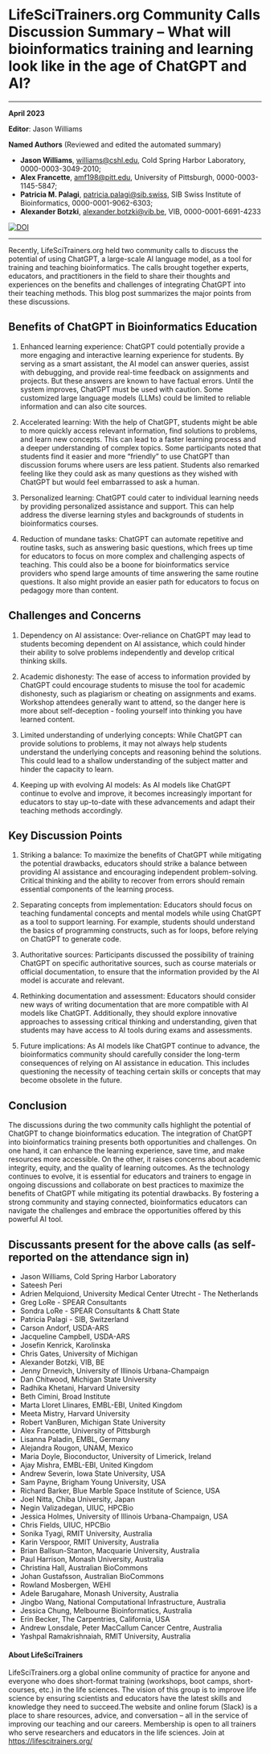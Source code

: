 # LifeSciTrainers.org Community Calls Discussion Summary – What will bioinformatics training and learning look like in the age of ChatGPT and AI?

----

**April 2023**

**Editor**: Jason Williams

**Named Authors** (Reviewed and edited the automated summary)

- **Jason Williams**, williams@cshl.edu, Cold Spring Harbor Laboratory, 0000-0003-3049-2010; 
- **Alex Francette**, amf198@pitt.edu, University of Pittsburgh, 0000-0003-1145-5847;
- **Patricia M. Palagi**, patricia.palagi@sib.swiss, SIB Swiss Institute of Bioinformatics, 0000-0001-9062-6303;
- **Alexander Botzki**, alexander.botzki@vib.be, VIB, 0000-0001-6691-4233

[![DOI](https://zenodo.org/badge/DOI/10.5281/zenodo.7936329.svg)](https://doi.org/10)

----

Recently, LifeSciTrainers.org held two community calls to discuss the potential of using ChatGPT, a large-scale AI language model, as a tool for training and teaching bioinformatics. The calls brought together experts, educators, and practitioners in the field to share their thoughts and experiences on the benefits and challenges of integrating ChatGPT into their teaching methods. This blog post summarizes the major points from these discussions.

## Benefits of ChatGPT in Bioinformatics Education

1. Enhanced learning experience: ChatGPT could potentially provide a more engaging and interactive learning experience for students. By serving as a smart assistant, the AI model can answer queries, assist with debugging, and provide real-time feedback on assignments and projects. But these answers are known to have factual errors. Until the system improves, ChatGPT must be used with caution. Some customized large language models (LLMs) could be limited to reliable information and can also cite sources. 

2. Accelerated learning: With the help of ChatGPT, students might be able to more quickly access relevant information, find solutions to problems, and learn new concepts. This can lead to a faster learning process and a deeper understanding of complex topics. Some participants noted that students find it easier and more “friendly” to use ChatGPT than discussion forums where users are less patient. Students also remarked feeling like they could ask as many questions as they wished with ChatGPT but would feel embarrassed to ask a human. 

3. Personalized learning: ChatGPT could cater to individual learning needs by providing personalized assistance and support. This can help address the diverse learning styles and backgrounds of students in bioinformatics courses.

4. Reduction of mundane tasks: ChatGPT can automate repetitive and routine tasks, such as answering basic questions, which frees up time for educators to focus on more complex and challenging aspects of teaching. This could also be a boone for bioinformatics service providers who spend large amounts of time answering the same routine questions. It also might provide an easier path for educators to focus on pedagogy more than content. 

## Challenges and Concerns

1. Dependency on AI assistance: Over-reliance on ChatGPT may lead to students becoming dependent on AI assistance, which could hinder their ability to solve problems independently and develop critical thinking skills.

2. Academic dishonesty: The ease of access to information provided by ChatGPT could encourage students to misuse the tool for academic dishonesty, such as plagiarism or cheating on assignments and exams. Workshop attendees generally want to attend, so the danger here is more about self-deception - fooling yourself into thinking you have learned content. 

3. Limited understanding of underlying concepts: While ChatGPT can provide solutions to problems, it may not always help students understand the underlying concepts and reasoning behind the solutions. This could lead to a shallow understanding of the subject matter and hinder the capacity to learn.

4. Keeping up with evolving AI models: As AI models like ChatGPT continue to evolve and improve, it becomes increasingly important for educators to stay up-to-date with these advancements and adapt their teaching methods accordingly.

## Key Discussion Points

1. Striking a balance: To maximize the benefits of ChatGPT while mitigating the potential drawbacks, educators should strike a balance between providing AI assistance and encouraging independent problem-solving. Critical thinking and the ability to recover from errors should remain essential components of the learning process.

2. Separating concepts from implementation: Educators should focus on teaching fundamental concepts and mental models while using ChatGPT as a tool to support learning. For example, students should understand the basics of programming constructs, such as for loops, before relying on ChatGPT to generate code.

3. Authoritative sources: Participants discussed the possibility of training ChatGPT on specific authoritative sources, such as course materials or official documentation, to ensure that the information provided by the AI model is accurate and relevant.

4. Rethinking documentation and assessment: Educators should consider new ways of writing documentation that are more compatible with AI models like ChatGPT. Additionally, they should explore innovative approaches to assessing critical thinking and understanding, given that students may have access to AI tools during exams and assessments.

5. Future implications: As AI models like ChatGPT continue to advance, the bioinformatics community should carefully consider the long-term consequences of relying on AI assistance in education. This includes questioning the necessity of teaching certain skills or concepts that may become obsolete in the future.

## Conclusion

The discussions during the two community calls highlight the potential of ChatGPT to change bioinformatics education. The integration of ChatGPT into bioinformatics training presents both opportunities and challenges. On one hand, it can enhance the learning experience, save time, and make resources more accessible. On the other, it raises concerns about academic integrity, equity, and the quality of learning outcomes.
As the technology continues to evolve, it is essential for educators and trainers to engage in ongoing discussions and collaborate on best practices to maximize the benefits of ChatGPT while mitigating its potential drawbacks. By fostering a strong community and staying connected, bioinformatics educators can navigate the challenges and embrace the opportunities offered by this powerful AI tool.

## Discussants present for the above calls (as self-reported on the attendance sign in)

- Jason Williams, Cold Spring Harbor Laboratory
- Sateesh Peri
- Adrien Melquiond, University Medical Center Utrecht - The Netherlands
- Greg LoRe - SPEAR Consultants
- Sondra LoRe - SPEAR Consultants & Chatt State
- Patricia Palagi - SIB, Switzerland
- Carson Andorf, USDA-ARS
- Jacqueline Campbell, USDA-ARS
- Josefin Kenrick, Karolinska
- Chris Gates, University of Michigan
- Alexander Botzki, VIB, BE
- Jenny Drnevich, University of Illinois Urbana-Champaign
- Dan Chitwood, Michigan State University
- Radhika Khetani, Harvard University
- Beth Cimini, Broad Institute
- Marta Lloret Llinares, EMBL-EBI, United Kingdom
- Meeta Mistry, Harvard University
- Robert VanBuren, Michigan State University
- Alex Francette, University of Pittsburgh
- Lisanna Paladin, EMBL, Germany
- Alejandra Rougon, UNAM, Mexico
- Maria Doyle, Bioconductor, University of Limerick, Ireland
- Ajay Mishra, EMBL-EBI, United Kingdom
- Andrew Severin, Iowa State University, USA
- Sam Payne, Brigham Young University, USA
- Richard Barker, Blue Marble Space Institute of Science, USA
- Joel Nitta, Chiba University, Japan
- Negin Valizadegan, UIUC, HPCBio
- Jessica Holmes, University of Illinois Urbana-Champaign, USA
- Chris Fields, UIUC, HPCBio
- Sonika Tyagi, RMIT University, Australia
- Karin Verspoor, RMIT University, Australia
- Brian Ballsun-Stanton, Macquarie University, Australia
- Paul Harrison, Monash University, Australia
- Christina Hall, Australian BioCommons
- Johan Gustafsson, Australian BioCommons
- Rowland Mosbergen, WEHI
- Adele Barugahare, Monash University, Australia            
- Jingbo Wang, National Computational Infrastructure, Australia
- Jessica Chung, Melbourne Bioinformatics, Australia
- Erin Becker, The Carpentries, California, USA
- Andrew Lonsdale, Peter MacCallum Cancer Centre, Australia
- Yashpal Ramakrishnaiah, RMIT University, Australia

#### About LifeSciTrainers 

LifeSciTrainers.org a global online community of practice for anyone and everyone who does short-format training (workshops, boot camps, short-courses, etc.) in the life sciences. The vision of this group is to improve life science by ensuring scientists and educators have the latest skills and knowledge they need to succeed.The website and online forum (Slack) is a place to share resources, advice, and conversation – all in the service of improving our teaching and our careers. Membership is open to all trainers who serve researchers and educators in the life sciences. Join at https://lifescitrainers.org/
